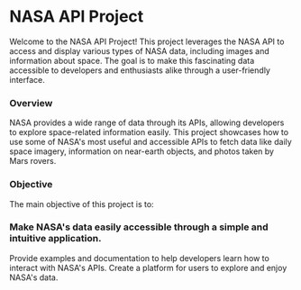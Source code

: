# NASA API Project
Welcome to the NASA API Project! This project leverages the NASA API to access and display various types of NASA data, including images and information about space. The goal is to make this fascinating data accessible to developers and enthusiasts alike through a user-friendly interface.

### Overview
NASA provides a wide range of data through its APIs, allowing developers to explore space-related information easily. This project showcases how to use some of NASA's most useful and accessible APIs to fetch data like daily space imagery, information on near-earth objects, and photos taken by Mars rovers.

### Objective
The main objective of this project is to:

### Make NASA's data easily accessible through a simple and intuitive application.
Provide examples and documentation to help developers learn how to interact with NASA's APIs.
Create a platform for users to explore and enjoy NASA's data.
